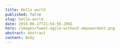 ```yaml
---
title: Hello world
published: false
slug: hello-world
date: 2019-08-27T21:54:56.298Z
hero: /images/tweet-agile-without-empowerment.png
abstract: abstract
content: Body
---
```


